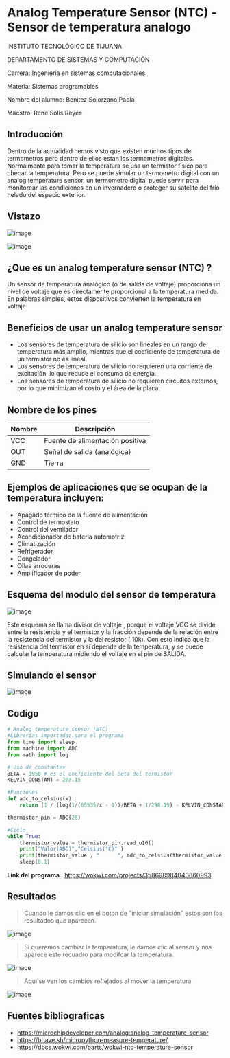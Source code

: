 # Analog Temperature Sensor (NTC) - Sensor de temperatura analogo 

INSTITUTO TECNOLÓGICO DE TIJUANA

DEPARTAMENTO DE SISTEMAS Y COMPUTACIÓN

Carrera: Ingenieria en sistemas computacionales

Materia: Sistemas programables

Nombre del alumno: Benitez Solorzano Paola

Maestro: Rene Solis Reyes

## Introducción
Dentro de la actualidad hemos visto que existen muchos tipos de termometros pero dentro de ellos estan los termometros digitales. Normalmente para tomar la temperatura se usa un termistor fisico para checar la temperatura. Pero se puede simular un termometro digital con un analog temperature sensor, un termometro digital puede servir  para monitorear las condiciones en un invernadero o proteger su satélite del frío helado del espacio exterior.

## Vistazo 

![image](https://user-images.githubusercontent.com/124212478/223567943-2a83e982-304f-407a-b077-5f943c8208c4.png)

![image](https://user-images.githubusercontent.com/124212478/223628114-b02ce297-baf8-4899-a711-0562a73bffdf.png)


## ¿Que es un analog temperature sensor (NTC) ?
Un sensor de temperatura analógico (o de salida de voltaje) proporciona un nivel de voltaje que es directamente proporcional a la temperatura medida. En palabras simples, estos dispositivos convierten la temperatura en voltaje.

## Beneficios de usar un analog temperature sensor
* Los sensores de temperatura de silicio son lineales en un rango de temperatura más amplio, mientras que el coeficiente de temperatura de un termistor no es lineal.
* Los sensores de temperatura de silicio no requieren una corriente de excitación, lo que reduce el consumo de energía.
* Los sensores de temperatura de silicio no requieren circuitos externos, por lo que minimizan el costo y el área de la placa.

## Nombre de los pines 

| Nombre  | Descripción                      |
|---------|----------------------------------|
| VCC     | Fuente de alimentación positiva  |
| OUT     | Señal de salida (analógica)      |
| GND     | Tierra                           |

## Ejemplos de aplicaciones que se ocupan de la temperatura incluyen:
* Apagado térmico de la fuente de alimentación
* Control de termostato
* Control del ventilador
* Acondicionador de bateria automotriz
* Climatización
* Refrigerador
* Congelador
* Ollas arroceras
* Amplificador de poder

## Esquema del modulo del sensor de temperatura

![image](https://user-images.githubusercontent.com/124212478/223629096-a56b4ef3-729a-405a-9e97-c4fe01d8b0ab.png)

Este esquema se llama divisor de voltaje , porque el voltaje VCC se divide entre la resistencia y el termistor y la fracción depende de la relación entre la resistencia del termistor y la del resistor ( 10k). Con esto indica que la resistencia del termistor en sí depende de la temperatura, y se puede calcular la temperatura midiendo el voltaje en el pin de SALIDA.

## Simulando el sensor

![image](https://user-images.githubusercontent.com/124212478/224229355-e4ca4865-cfac-494d-8f29-3c08948c8dd8.png)

## Codigo 

```python
# Analog temperature sensor (NTC)
#Librerias importadas para el programa
from time import sleep
from machine import ADC
from math import log

# Uso de constantes
BETA = 3950 # es el coeficiente del beta del termistor
KELVIN_CONSTANT = 273.15

#Funciones
def adc_to_celsius(x):
    return (1 / (log(1/(65535/x - 1))/BETA + 1/298.15) - KELVIN_CONSTANT)

thermistor_pin = ADC(26)

#Ciclo
while True:
    thermistor_value = thermistor_pin.read_u16()
    print("Valor(ADC)","Celsius(°C)" )
    print(thermistor_value , "      ", adc_to_celsius(thermistor_value))
    sleep(0.1)

```
**Link del programa :** https://wokwi.com/projects/358690984043860993

## Resultados

> Cuando le damos clic en el boton de "iniciar simulación" estos son los resultados que aparecen.

![image](https://user-images.githubusercontent.com/124212478/224229428-81e9b1e6-2602-46f5-a1d7-a8e9ad48793a.png)

> Si queremos cambiar la temperatura, le damos clic al sensor y nos aparece este recuadro para modifcar la temperatura.

![image](https://user-images.githubusercontent.com/124212478/224229466-bc18d342-9825-4210-b0e2-79a281505178.png)

> Aqui se ven los cambios reflejados al mover la temperatura

![image](https://user-images.githubusercontent.com/124212478/224229503-c78328a0-1d72-4056-882f-2f7fc98fa3d9.png)

## Fuentes bibliograficas
* https://microchipdeveloper.com/analog:analog-temperature-sensor
* https://bhave.sh/micropython-measure-temperature/
* https://docs.wokwi.com/parts/wokwi-ntc-temperature-sensor
